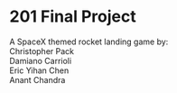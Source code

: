 # 201 Final Project
A SpaceX themed rocket landing game by: <br />
Christopher Pack <br />
Damiano Carrioli <br />
Eric Yihan Chen <br />
Anant Chandra
